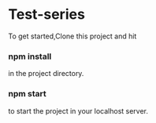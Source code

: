 # Test-series

To get started,Clone this project and hit
### npm install 
in the project directory.

### npm start
 to start the project in your localhost server.

